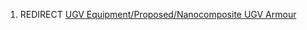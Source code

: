 1.  REDIRECT [UGV Equipment/Proposed/Nanocomposite UGV
    Armour](UGV_Equipment/Proposed/Nanocomposite_UGV_Armour "wikilink")